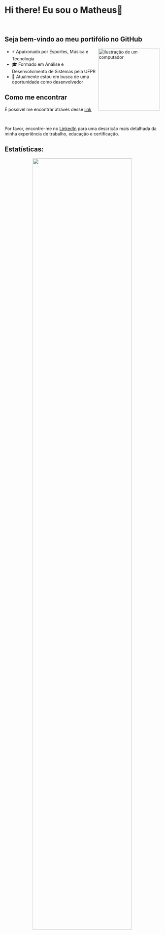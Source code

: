 <h1> Hi there! Eu sou o Matheus👋 </h1><br>

## Seja bem-vindo ao meu portifólio no GitHub
<img src="https://raw.githubusercontent.com/MicaelliMedeiros/micaellimedeiros/master/image/computer-illustration.png" alt="ilustração de um computador" min-width="200px" max-width="200px" width="200px" align="right">

- ⚡ Apaixonado por Esportes, Música e Tecnologia
- 🎓 Formado em Análise e Desenvolvimento de Sistemas pela UFPR
- 🏦 Atualmente estou em busca de uma oportunidade como desenvolvedor

<h2 align='left'>Como me encontrar</h2> 

É possível me encontrar através desse [link](https://matheuskerscher.github.io/links/)

<br/>

Por favor, encontre-me no [LinkedIn](https://www.linkedin.com/in/matheus-kerscher/) para uma descrição mais detalhada da minha experiência de trabalho, educação e certificação.

## Estatísticas:
<div align="center">
  <img width="80%" src="https://github-readme-stats.vercel.app/api/top-langs/?username=MatheusKerscher&layout=compact&langs_count=7&theme=tokyonight"/>
</div>
